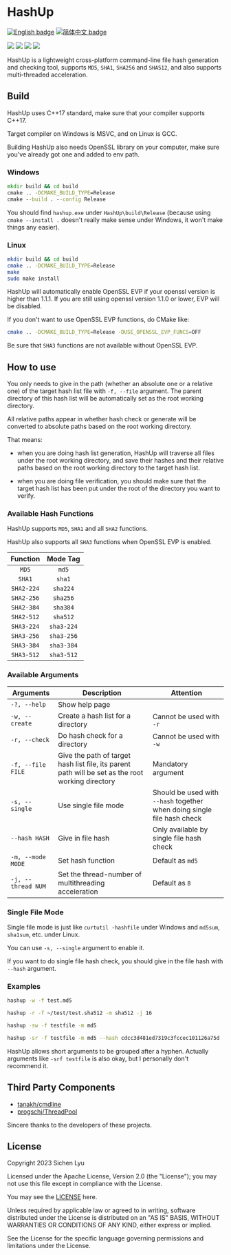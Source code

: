 # HashUp

[![English badge](https://img.shields.io/badge/%E8%8B%B1%E6%96%87-English-blue)](./README.md)
[![简体中文 badge](https://img.shields.io/badge/%E7%AE%80%E4%BD%93%E4%B8%AD%E6%96%87-Simplified%20Chinese-blue)](./README.zh_CN.md)

<img src="https://img.shields.io/github/actions/workflow/status/Ace-Radom/HashUp/CMAKE_LINUX.yml?label=Build%20Linux" /> <img src="https://img.shields.io/github/actions/workflow/status/Ace-Radom/HashUp/CMAKE_WIN.yml?label=Build%20Windows" /> <img src="https://img.shields.io/badge/Platform-Windows&Linux-green" /> <img src="https://img.shields.io/github/license/Ace-Radom/HashUp">

HashUp is a lightweight cross-platform command-line file hash generation and checking tool, supports `MD5`, `SHA1`, `SHA256` and `SHA512`, and also supports multi-threaded acceleration.

## Build

HashUp uses C++17 standard, make sure that your compiler supports C++17.

Target compiler on Windows is MSVC, and on Linux is GCC.

Building HashUp also needs OpenSSL library on your computer, make sure you've already got one and added to env path.

### Windows

```bat
mkdir build && cd build
cmake .. -DCMAKE_BUILD_TYPE=Release
cmake --build . --config Release
```

You should find `hashup.exe` under `HashUp\build\Release` (because using `cmake --install .` doesn't really make sense under Windows, it won't make things any easier).

### Linux

```sh
mkdir build && cd build
cmake .. -DCMAKE_BUILD_TYPE=Release
make
sudo make install
```

HashUp will automatically enable OpenSSL EVP if your openssl version is higher than 1.1.1. If you are still using openssl version 1.1.0 or lower, EVP will be disabled.

If you don't want to use OpenSSL EVP functions, do CMake like:

```sh
cmake .. -DCMAKE_BUILD_TYPE=Release -DUSE_OPENSSL_EVP_FUNCS=OFF
```

Be sure that `SHA3` functions are not available without OpenSSL EVP.

## How to use

You only needs to give in the path (whether an absolute one or a relative one) of the target hash list file with `-f, --file` argument. The parent directory of this hash list will be automatically set as the root working directory.

All relative paths appear in whether hash check or generate will be converted to absolute paths based on the root working directory.

That means: 

- when you are doing hash list generation, HashUp will traverse all files under the root working directory, and save their hashes and their relative paths based on the root working directory to the target hash list.

- when you are doing file verification, you should make sure that the target hash list has been put under the root of the directory you want to verify.

### Available Hash Functions

HashUp supports `MD5`, `SHA1` and all `SHA2` functions.

HashUp also supports all `SHA3` functions when OpenSSL EVP is enabled.

| Function | Mode Tag |
| :------: | :-: |
| `MD5` | `md5` |
| `SHA1` | `sha1` |
| `SHA2-224` | `sha224` |
| `SHA2-256` | `sha256` |
| `SHA2-384` | `sha384` |
| `SHA2-512` | `sha512` |
| `SHA3-224` | `sha3-224` |
| `SHA3-256` | `sha3-256` |
| `SHA3-384` | `sha3-384` |
| `SHA3-512` | `sha3-512` |

### Available Arguments

| Arguments | Description | Attention |
| --------- | ----------- | --------- |
| `-?, --help` | Show help page | |
| `-w, --create` | Create a hash list for a directory | Cannot be used with `-r` |
| `-r, --check` | Do hash check for a directory | Cannot be used with `-w` |
| `-f, --file FILE` | Give the path of target hash list file, its parent path will be set as the root working directory | Mandatory argument |
| `-s, --single` | Use single file mode | Should be used with `--hash` together when doing single file hash check |
| `--hash HASH` | Give in file hash | Only available by single file hash check |
| `-m, --mode MODE` | Set hash function | Default as `md5` |
| `-j, --thread NUM` | Set the thread-number of multithreading acceleration | Default as `8` |

### Single File Mode

Single file mode is just like `curtutil -hashfile` under Windows and `md5sum`, `sha1sum`, etc. under Linux.

You can use `-s, --single` argument to enable it.

If you want to do single file hash check, you should give in the file hash with `--hash` argument.

### Examples

```sh
hashup -w -f test.md5

hashup -r -f ~/test/test.sha512 -m sha512 -j 16

hashup -sw -f testfile -m md5

hashup -sr -f testfile -m md5 --hash cdcc3d481ed7319c3fccec101126a75d
```

HashUp allows short arguments to be grouped after a hyphen. Actually arguments like `-srf testfile` is also okay, but I personally don't recommend it.

## Third Party Components

- [tanakh/cmdline](https://github.com/tanakh/cmdline)
- [progschj/ThreadPool](https://github.com/progschj/ThreadPool)

Sincere thanks to the developers of these projects.

## License

Copyright 2023 Sichen Lyu

Licensed under the Apache License, Version 2.0 (the "License"); you may not use this file except in compliance with the License.

You may see the [LICENSE](./LICENSE) here.

Unless required by applicable law or agreed to in writing, software distributed under the License is distributed on an "AS IS" BASIS, WITHOUT WARRANTIES OR CONDITIONS OF ANY KIND, either express or implied.

See the License for the specific language governing permissions and limitations under the License.